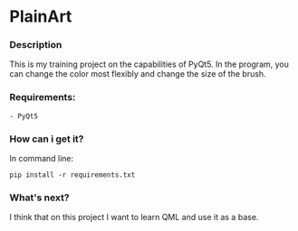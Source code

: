 # PlainArt

### Description

This is my training project on the capabilities of PyQt5. In the program, you can change the color most flexibly and change the size of the brush.

### Requirements:

    - PyQt5

### How can i get it?

In command line:

    pip install -r requirements.txt

### What's next?

I think that on this project I want to learn QML and use it as a base.
